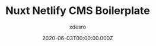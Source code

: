 ---
title: Nuxt Netlify CMS Boilerplate
github: https://github.com/xdesro/nuxt-netlify-cms-starter
author: xdesro
demo: https://nuxt-netlify-cms-starter.netlify.com
date: 2020-06-03T00:00:00.000Z
ssg:
  - Nuxt
cms:
  - NetlifyCMS
category:
  - Blog
description: A super unopinionated starter project.
draft: true
publish_date: '2019-08-27T17:59:19Z'
update_date: '2021-04-19T16:21:58Z'
github_star: 66
github_fork: 21
---